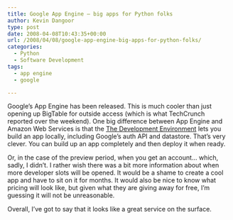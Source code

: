 ```yaml
---
title: Google App Engine – big apps for Python folks
author: Kevin Dangoor
type: post
date: 2008-04-08T10:43:35+00:00
url: /2008/04/08/google-app-engine-big-apps-for-python-folks/
categories:
  - Python
  - Software Development
tags:
  - app engine
  - google

---
```

Google&#8217;s App Engine has been released. This is much cooler than just opening up BigTable for outside access (which is what TechCrunch reported over the weekend). One big difference between App Engine and Amazon Web Services is that the [The Development Environment][1] lets you build an app locally, including Google&#8217;s auth API and datastore. That&#8217;s very clever. You can build up an app completely and then deploy it when ready.

Or, in the case of the preview period, when you get an account&#8230; which, sadly, I didn&#8217;t. I rather wish there was a bit more information about when more developer slots will be opened. It would be a shame to create a cool app and have to sit on it for months. It would also be nice to know what pricing will look like, but given what they are giving away for free, I&#8217;m guessing it will not be unreasonable.

Overall, I&#8217;ve got to say that it looks like a great service on the surface.

 [1]: http://code.google.com/appengine/docs/gettingstarted/devenvironment.html